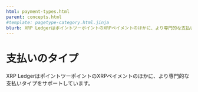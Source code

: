 ```yaml
---
html: payment-types.html
parent: concepts.html
#template: pagetype-category.html.jinja
blurb: XRP LedgerはポイントツーポイントのXRPペイメントのほかに、より専門的な支払いタイプをサポートしています。
---
```

# 支払いのタイプ

XRP LedgerはポイントツーポイントのXRPペイメントのほかに、より専門的な支払いタイプをサポートしています。
